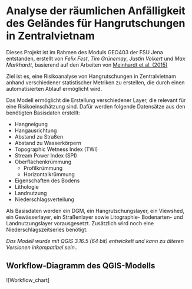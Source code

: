 # Analyse der räumlichen Anfälligkeit des Geländes für Hangrutschungen in Zentralvietnam

Dieses Projekt ist im Rahmen des Moduls GEO403 der FSU Jena entstanden, erstellt von *Felix Fest*, *Tim Grünemay*, 
*Justin Volkert* und *Max Markhardt*, basierend auf den Arbeiten von [Meinhardt et al. (2015)](https://www.sciencedirect.com/science/article/abs/pii/S0169555X15000276?via%3Dihub)

Ziel ist es, eine Risikoanalyse von Hangrutschungen in Zentralvietnam anhand verschiedener statistischer Metriken zu 
erstellen, die durch einen automatisierten Ablauf ermöglicht wird.

Das Modell ermöglicht die Erstellung verschiedener Layer, die relevant für eine Risikoeinschätzung sind. Dafür werden
folgende Datensätze aus den benötigten Basisdaten erstellt:
* Hangneigung
* Hangausrichtung
* Abstand zu Straßen
* Abstand zu Wasserkörpern
* Topographic Wetness Index (TWI)
* Stream Power Index (SPI)
* Oberflächenkrümmung
    * Profilkrümmung 
    * Horizontalkrümmung
* Eigenschaften des Bodens
* Lithologie
* Landnutzung
* Niederschlagsverteilung

Als Basisdaten werden ein DGM, ein Hangrutschungslayer, ein Viewshed, ein Gewässerlayer, ein Straßenlayer sowie Litographie- 
Bodenarten- und Landnutzungslayer vorausgesetzt. Zusätzlich wird noch eine Niederschlagszeitseries benötigt.

*Das Modell wurde mit QGIS 3.16.5 (64 bit) entwickelt und kann zu älteren Versionen inkompatibel sein..*

## Workflow-Diagramm des QGIS-Modells
![Workflow_chart]
